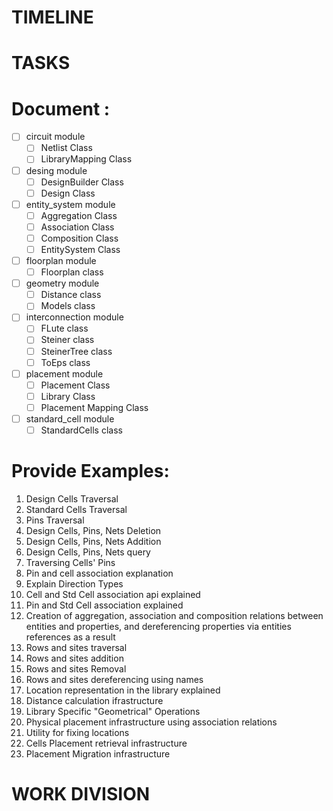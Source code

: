 TIMELINE
========









TASKS
=====
Document :
==========
- [ ] circuit module
    - [ ] Netlist Class
    - [ ] LibraryMapping Class
- [ ] desing module
    - [ ] DesignBuilder Class
    - [ ] Design Class
- [ ] entity_system module
    - [ ] Aggregation Class
    - [ ] Association Class
    - [ ] Composition Class
    - [ ] EntitySystem Class
- [ ] floorplan module
    - [ ] Floorplan class 
- [ ] geometry module
    - [ ] Distance class
    - [ ] Models class
- [ ] interconnection module
    - [ ] FLute class
    - [ ] Steiner class
    - [ ] SteinerTree class
    - [ ] ToEps class
- [ ] placement module
    - [ ] Placement Class
    - [ ] Library Class
    - [ ] Placement Mapping Class
- [ ] standard_cell module
    - [ ] StandardCells class

Provide Examples:
=================

1. Design Cells Traversal 
2. Standard Cells Traversal
3. Pins Traversal
4. Design Cells, Pins, Nets Deletion
5. Design Cells, Pins, Nets Addition
6. Design Cells, Pins, Nets query
7. Traversing Cells' Pins
8. Pin and cell association explanation
9. Explain Direction Types
10. Cell and Std Cell association api explained
11. Pin and Std Cell association explained
12. Creation of aggregation, association and composition relations between entities and properties, and dereferencing properties via entities references as a result
13. Rows and sites traversal
14. Rows and sites addition
15. Rows and sites Removal
16. Rows and sites dereferencing using names
17. Location representation in the library explained
18. Distance calculation ifrastructure
19. Library Specific "Geometrical" Operations
20. Physical placement infrastructure using association relations
21. Utility for fixing locations 
22. Cells Placement retrieval infrastructure
23. Placement Migration infrastructure

WORK DIVISION
=============



